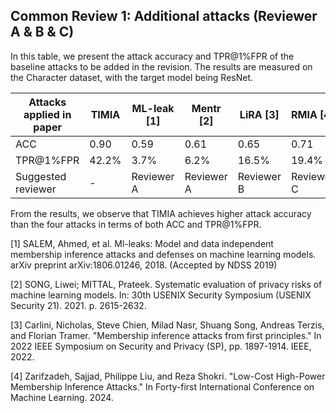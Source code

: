 ## Common Review 1: Additional attacks (Reviewer A & B & C)

In this table, we present the attack accuracy and TPR@1%FPR of the baseline attacks to be added in the revision.
The results are measured on the Character dataset, with the target model being ResNet.

| Attacks applied in paper | TIMIA | ML-leak [1] | Mentr [2]      |  LiRA [3]  |  RMIA [4]  |
|--------------------------|-------|------------|------------|------------|------------|
| ACC                      | 0.90  | 0.59       | 0.61       | 0.65       | 0.71       |
| TPR@1%FPR                | 42.2% | 3.7%       | 6.2%       | 16.5%      | 19.4%      |
| Suggested reviewer             |  -    | Reviewer A | Reviewer A | Reviewer B | Reviewer C |

From the results, we observe that TIMIA achieves higher attack accuracy than the four attacks in terms of both ACC and TPR@1%FPR.




[1] SALEM, Ahmed, et al. Ml-leaks: Model and data independent membership inference attacks and defenses on machine learning models. arXiv preprint arXiv:1806.01246, 2018. (Accepted by NDSS 2019)

[2] SONG, Liwei; MITTAL, Prateek. Systematic evaluation of privacy risks of machine learning models. In: 30th USENIX Security Symposium (USENIX Security 21). 2021. p. 2615-2632.

[3] Carlini, Nicholas, Steve Chien, Milad Nasr, Shuang Song, Andreas Terzis, and Florian Tramer. "Membership inference attacks from first principles." In 2022 IEEE Symposium on Security and Privacy (SP), pp. 1897-1914. IEEE, 2022.

[4] Zarifzadeh, Sajjad, Philippe Liu, and Reza Shokri. "Low-Cost High-Power Membership Inference Attacks." In Forty-first International Conference on Machine Learning. 2024. 